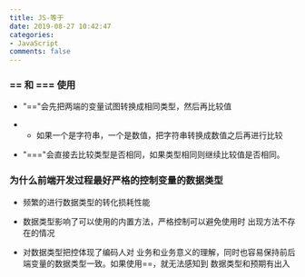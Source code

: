 ```yaml
---
title: JS-等于
date: 2019-08-27 10:42:47
categories:
- JavaScript
comments: false
---
```



### == 和 === 使用

- "=="会先把两端的变量试图转换成相同类型，然后再比较值

- - 如果一个是字符串，一个是数值，把字符串转换成数值之后再进行比较

- "==="会直接去比较类型是否相同，如果类型相同则继续比较值是否相同。


### 为什么前端开发过程最好严格的控制变量的数据类型
-  频繁的进行数据类型的转化损耗性能

- 数据类型影响了可以使用的内置方法，严格控制可以避免使用时 出现方法不存在的情况

- 对数据类型把控体现了编码人对 业务和业务意义的理解，同时也容易保持前后端变量的数据类型一致。如果使用==，就无法感知到 数据类型和预期有出入